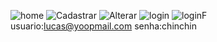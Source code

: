 ![home](https://github.com/user-attachments/assets/416d8fa9-cfd0-44b0-8270-d335748c666f)
![Cadastrar](https://github.com/user-attachments/assets/ae6bb32f-e465-423b-afdc-d6c2b000942b)
![Alterar](https://github.com/user-attachments/assets/cad05f01-05bd-4275-a9d7-5ce9b67bdaca)
![login](https://github.com/user-attachments/assets/1a2a3f06-0688-4e04-9556-d3654893a517)
![loginF](https://github.com/user-attachments/assets/ba81c2f4-97f9-4aa7-a805-de5509577a7d)
usuario:lucas@yoopmail.com
senha:chinchin
